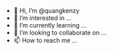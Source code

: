 - 👋 Hi, I’m @quangkenzy
- 👀 I’m interested in ...
- 🌱 I’m currently learning ...
- 💞️ I’m looking to collaborate on ...
- 📫 How to reach me ...

<!---
quangkenzy/quangkenzy is a ✨ special ✨ repository because its `README.md` (this file) appears on your GitHub profile.
You can click the Preview link to take a look at your changes.
--->
